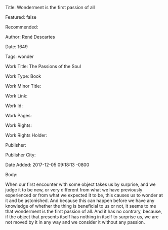 Title: Wonderment is the first passion of all

Featured: false

Recommended: 

Author: René Descartes

Date: 1649

Tags: wonder

Work Title: The Passions of the Soul

Work Type: Book

Work Minor Title:  

Work Link: 

Work Id:  

Work Pages:  

Work Rights:  

Work Rights Holder:  

Publisher:  

Publisher City:  

Date Added: 2017-12-05 09:18:13 -0800

Body:

When our first encounter with some object takes us by surprise, and we judge it to be new, or very different from what we have previously experienced or from what we expected it to be, this causes us to wonder at it and be astonished. And because this can happen before we have any knowledge of whether the thing is beneficial to us or not, it seems to me that wonderment is the first passion of all. And it has no contrary, because, if the object that presents itself has nothing in itself to surprise us, we are not moved by it in any way and we consider it without any passion.


